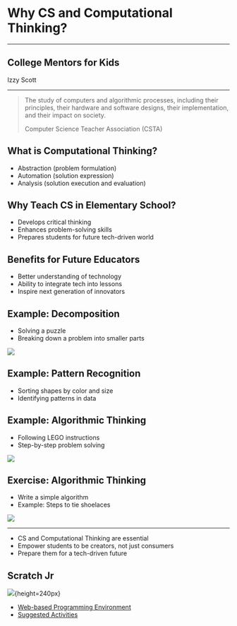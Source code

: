# Why CS and Computational Thinking?

---

## College Mentors for Kids

Izzy Scott

---

> The study of computers and algorithmic processes, including their principles, their hardware and software designs, their implementation, and their impact on society.
> 
> Computer Science Teacher Association (CSTA)

## What is Computational Thinking?

- Abstraction (problem formulation)
- Automation (solution expression)
- Analysis (solution execution and evaluation)

## Why Teach CS in Elementary School?

- Develops critical thinking
- Enhances problem-solving skills
- Prepares students for future tech-driven world

## Benefits for Future Educators

- Better understanding of technology
- Ability to integrate tech into lessons
- Inspire next generation of innovators

## Example: Decomposition

- Solving a puzzle
- Breaking down a problem into smaller parts

![](https://upload.wikimedia.org/wikipedia/commons/thumb/9/9a/Z-puzzle.jpg/640px-Z-puzzle.jpg)

## Example: Pattern Recognition

- Sorting shapes by color and size
- Identifying patterns in data

## Example: Algorithmic Thinking

- Following LEGO instructions
- Step-by-step problem solving

![](https://upload.wikimedia.org/wikipedia/commons/thumb/3/32/Lego_Color_Bricks.jpg/330px-Lego_Color_Bricks.jpg)

## Exercise: Algorithmic Thinking

- Write a simple algorithm
- Example: Steps to tie shoelaces

![](https://upload.wikimedia.org/wikipedia/commons/thumb/9/94/Photo_Bate%C5%BEo_Ka_Mikilu.JPG/330px-Photo_Bate%C5%BEo_Ka_Mikilu.JPG)

---

- CS and Computational Thinking are essential
- Empower students to be creators, not just consumers
- Prepare them for a tech-driven future

## Scratch Jr

![](https://www.scratchjr.org/images/homegraphic.png){height=240px}

- [Web-based Programming Environment](https://codejr.org/scratchjr/index.html)
- [Suggested Activities](https://www.scratchjr.org/teach/activities)